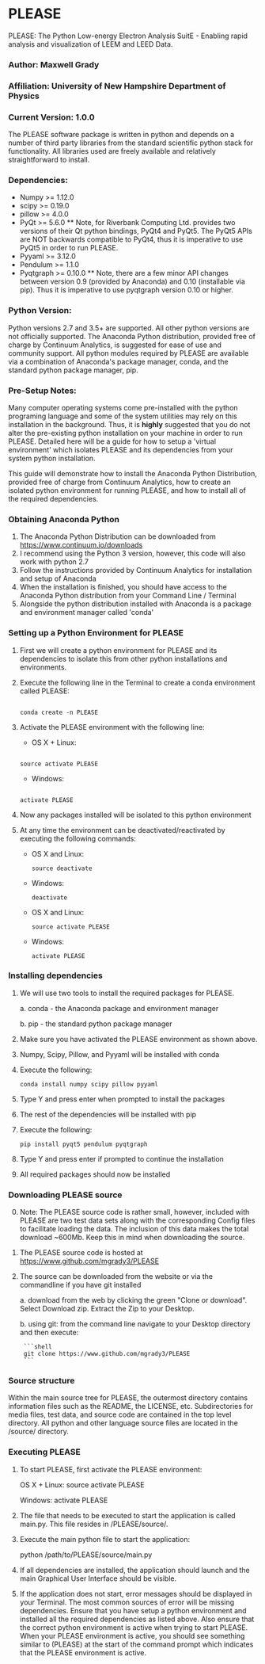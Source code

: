 # PLEASE
PLEASE: The Python Low-energy Electron Analysis SuitE - Enabling rapid analysis and visualization of LEEM and LEED Data.

### Author: Maxwell Grady
### Affiliation: University of New Hampshire Department of Physics
### Current Version: 1.0.0


The PLEASE software package is written in python and depends on a number of third party libraries from the standard scientific python stack for functionality. All libraries used are freely available and relatively straightforward to install.

### Dependencies:
* Numpy >= 1.12.0
* scipy >= 0.19.0
* pillow >= 4.0.0
* PyQt >= 5.6.0 ** Note, for Riverbank Computing Ltd. provides two versions of their Qt python bindings, PyQt4 and PyQt5. The PyQt5 APIs are NOT backwards compatible to PyQt4, thus it is imperative to use PyQt5 in order to run PLEASE.
* Pyyaml >= 3.12.0
* Pendulum >= 1.1.0
* Pyqtgraph >= 0.10.0  ** Note, there are a few minor API changes between version 0.9 (provided by Anaconda) and 0.10 (installable via pip). Thus it is imperative to use pyqtgraph version 0.10 or higher.

### Python Version:
Python versions 2.7 and 3.5+ are supported. All other python versions are not officially supported. The Anaconda Python distribution, provided free of charge by Continuum Analytics, is suggested for ease of use and community support. All python modules required by PLEASE are available via a combination of Anaconda's package manager, conda, and the standard python package manager, pip.

### Pre-Setup Notes:
Many computer operating systems come pre-installed with the python programing language and some of the system utilities may rely on this installation in the background. Thus, it is **highly** suggested that you do not alter the pre-existing python installation on your machine in order to run PLEASE. Detailed here will be a guide for how to setup a 'virtual environment' which isolates PLEASE and its dependencies from your system python installation.

This guide will demonstrate how to install the Anaconda Python Distribution, provided free of charge from Continuum Analytics, how to create an isolated python environment for running PLEASE, and how to install all of the required dependencies.


### Obtaining Anaconda Python
1. The Anaconda Python Distribution can be downloaded from https://www.continuum.io/downloads
2. I recommend using the Python 3 version, however, this code will also work with python 2.7
3. Follow the instructions provided by Continuum Analytics for installation and setup of Anaconda
4. When the installation is finished, you should have access to the Anaconda Python distribution from your Command Line / Terminal
5. Alongside the python distribution installed with Anaconda is a package and environment manager called 'conda'

### Setting up a Python Environment for PLEASE
1. First we will create a python environment for PLEASE and its dependencies to isolate this from other python installations and environments.
2. Execute the following line in the Terminal to create a conda environment called PLEASE:

    ```shell
   
   conda create -n PLEASE
    ```

3. Activate the PLEASE environment with the following line:

    - OS X + Linux:
    
    ```shell
    
    source activate PLEASE
    ```

    - Windows:
    ```shell
    
    activate PLEASE
    ```

4. Now any packages installed will be isolated to this python environment
5. At any time the environment can be deactivated/reactivated by executing the following commands:

    - OS X and Linux: 
    
        ```shell
        source deactivate
        ```

    - Windows:
    
        ```shell
        deactivate
        ```
    
    - OS X and Linux:
        
        ```shell
        source activate PLEASE
        ```

    - Windows:
        
        ```shell
        activate PLEASE
        ```

### Installing dependencies
1. We will use two tools to install the required packages for PLEASE.

    a. conda - the Anaconda package and environment manager

    b. pip - the standard python package manager

2. Make sure you have activated the PLEASE environment as shown above.
3. Numpy, Scipy, Pillow, and Pyyaml will be installed with conda
4. Execute the following:

    ```shell
    conda install numpy scipy pillow pyyaml
    ```

5. Type Y and press enter when prompted to install the packages
6. The rest of the dependencies will be installed with pip
7. Execute the following:

    ```shell
    pip install pyqt5 pendulum pyqtgraph
    ```

8. Type Y and press enter if prompted to continue the installation
9. All required packages should now be installed

### Downloading PLEASE source
0. Note: The PLEASE source code is rather small, however, included with PLEASE are two test data sets along with the corresponding Config files to facilitate loading the data. The inclusion of this data makes the total download ~600Mb. Keep this in mind when downloading the source.
1. The PLEASE source code is hosted at https://www.github.com/mgrady3/PLEASE

2. The source can be downloaded from the website or via the commandline if you have git installed

    a. download from the web by clicking the green "Clone or download". Select Download zip. Extract the Zip to your Desktop.
    
    b. using git: from the command line navigate to your Desktop directory and then execute:
    
        ```shell
        git clone https://www.github.com/mgrady3/PLEASE
        ```

### Source structure
Within the main source tree for PLEASE, the outermost directory contains information files such as the README, the LICENSE, etc. Subdirectories for media files, test data, and source code are contained in the top level directory.
All python and other language source files are located in the /source/ directory.

### Executing PLEASE
1. To start PLEASE, first activate the PLEASE environment:

    OS X + Linux: source activate PLEASE
    
    Windows: activate PLEASE

2. The file that needs to be executed to start the application is called main.py. This file resides in /PLEASE/source/.


3. Execute the main python file to start the application:

    python /path/to/PLEASE/source/main.py

4. If all dependencies are installed, the application should launch and the main Graphical User Interface should be visible.

5. If the application does not start, error messages should be displayed in your Terminal. The most common sources of error will be missing dependencies. Ensure that you have setup a python environment and installed all the required dependencies as listed above. Also ensure that the correct python environment is active when trying to start PLEASE. When your PLEASE environment is active, you should see something similar to (PLEASE) at the start of the command prompt which indicates that the PLEASE environment is active.
